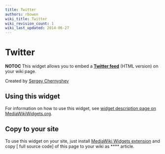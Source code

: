 ```yaml
---
title: Twitter
authors: rbowen
wiki_title: Twitter
wiki_revision_count: 1
wiki_last_updated: 2014-06-27
---
```


# Twitter

<noinclude>__NOTOC__ This widget allows you to embed a **[Twitter feed](http://twitter.com/widgets/html_widget)** (HTML version) on your wiki page.

Created by [Sergey Chernyshev](http://www.mediawikiwidgets.org/User:Sergey_Chernyshev)

## Using this widget

For information on how to use this widget, see [widget description page on MediaWikiWidgets.org](http://www.mediawikiwidgets.org/Twitter).

## Copy to your site

To use this widget on your site, just install [MediaWiki Widgets extension](http://www.mediawiki.org/wiki/Extension:Widgets) and copy [ full source code] of this page to your wiki as **** article. </noinclude><includeonly><a class="twitter-timeline" href="" data-widget-id="<!--{$id|escape:'html'}-->"></a>

<script>
!function(d,s,id){var js,fjs=d.getElementsByTagName(s)[0],p=/^http:/.test(d.location)?'http':'https';if(!d.getElementById(id)){js=d.createElement(s);js.id=id;js.src=p+"://platform.twitter.com/widgets.js";fjs.parentNode.insertBefore(js,fjs);}}(document,"script","twitter-wjs");

</script>
</includeonly>
